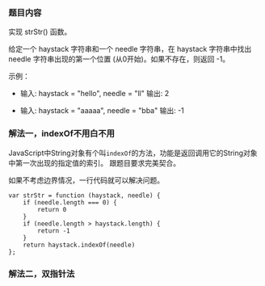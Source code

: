 ### 题目内容
实现 strStr() 函数。

给定一个 haystack 字符串和一个 needle 字符串，在 haystack 字符串中找出 needle 字符串出现的第一个位置 (从0开始)。如果不存在，则返回  -1。

示例：
- 输入: haystack = "hello", needle = "ll"
输出: 2

- 输入: haystack = "aaaaa", needle = "bba"
输出: -1

### 解法一，indexOf不用白不用
JavaScript中String对象有个叫`indexOf`的方法，功能是返回调用它的String对象中第一次出现的指定值的索引。
跟题目要求完美契合。

如果不考虑边界情况，一行代码就可以解决问题。

```
var strStr = function (haystack, needle) {
    if (needle.length === 0) {
        return 0
    }
    if (needle.length > haystack.length) {
        return -1
    }
    return haystack.indexOf(needle)
};
```

### 解法二，双指针法
